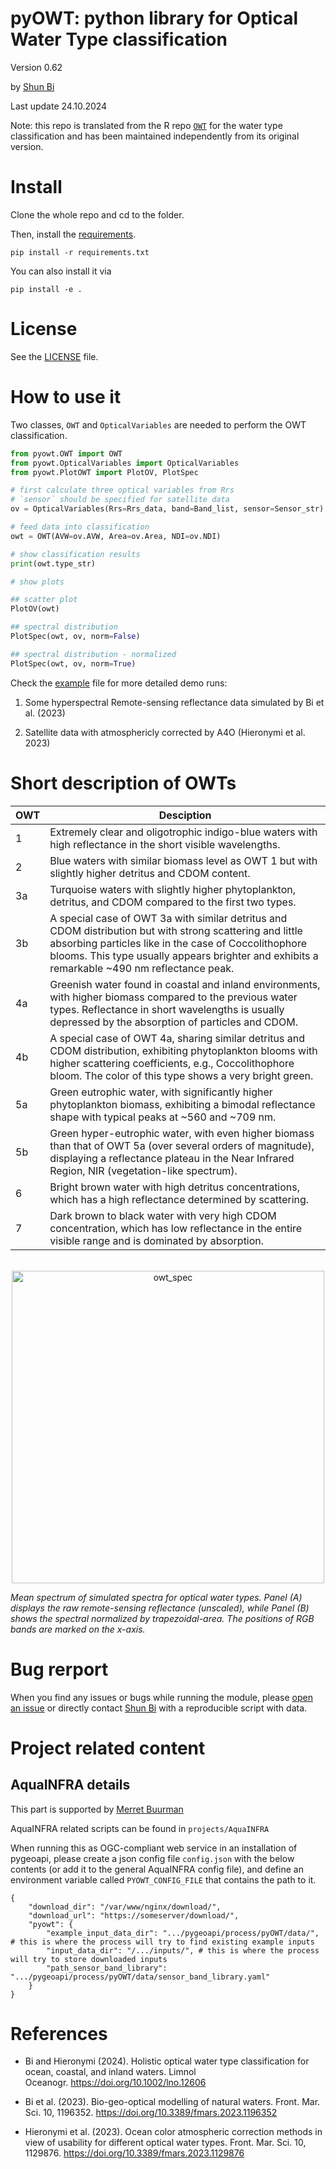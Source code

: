 # **pyOWT**: python library for Optical Water Type classification

Version 0.62

by [Shun Bi](Shun.Bi@outlook.com) 

Last update 24.10.2024

Note: this repo is translated from the R repo [`OWT`](https://github.com/bishun945/OWT) for the water type classification and has been maintained independently from its original version.

# Install

Clone the whole repo and cd to the folder. 

Then, install the [requirements](/requirements.txt).

```console
pip install -r requirements.txt
```

You can also install it via 

```console
pip install -e .
```

# License

See the [LICENSE](/LICENSE) file.

# How to use it

Two classes, `OWT` and `OpticalVariables` are needed to perform the OWT classification.

```python
from pyowt.OWT import OWT
from pyowt.OpticalVariables import OpticalVariables
from pyowt.PlotOWT import PlotOV, PlotSpec

# first calculate three optical variables from Rrs
# `sensor` should be specified for satellite data
ov = OpticalVariables(Rrs=Rrs_data, band=Band_list, sensor=Sensor_str)

# feed data into classification
owt = OWT(AVW=ov.AVW, Area=ov.Area, NDI=ov.NDI)

# show classification results
print(owt.type_str) 

# show plots

## scatter plot
PlotOV(owt) 

## spectral distribution
PlotSpec(owt, ov, norm=False) 

## spectral distribution - normalized
PlotSpec(owt, ov, norm=True)
```

Check the [example](/run_examples.py) file for more detailed demo runs:

1) Some hyperspectral Remote-sensing reflectance data simulated by Bi et al. (2023)

2) Satellite data with atmosphericly corrected by A4O (Hieronymi et al. 2023)

# Short description of OWTs

|OWT | Desciption |
|----|------------|
| 1  | Extremely clear and oligotrophic indigo-blue waters with high reflectance in the short visible wavelengths. |
| 2  | Blue waters with similar biomass level as OWT 1 but with slightly higher detritus and CDOM content. |
| 3a | Turquoise waters with slightly higher phytoplankton, detritus, and CDOM compared to the first two types. |
| 3b | A special case of OWT 3a with similar detritus and CDOM distribution but with strong scattering and little absorbing particles like in the case of Coccolithophore blooms. This type usually appears brighter and exhibits a remarkable ~490 nm reflectance peak. |
| 4a | Greenish water found in coastal and inland environments, with higher biomass compared to the previous water types. Reflectance in short wavelengths is usually depressed by the absorption of particles and CDOM. |
| 4b | A special case of OWT 4a, sharing similar detritus and CDOM distribution, exhibiting phytoplankton blooms with higher scattering coefficients, e.g., Coccolithophore bloom. The color of this type shows a very bright green. |
| 5a | Green eutrophic water, with significantly higher phytoplankton biomass, exhibiting a bimodal reflectance shape with typical peaks at ~560 and ~709 nm.|
| 5b | Green hyper-eutrophic water, with even higher biomass than that of OWT 5a (over several orders of magnitude), displaying a reflectance plateau in the Near Infrared Region, NIR (vegetation-like spectrum). |
| 6  | Bright brown water with high detritus concentrations, which has a high reflectance determined by scattering. |
| 7  | Dark brown to black water with very high CDOM concentration, which has low reflectance in the entire visible range and is dominated by absorption.  |

<br>

<center>

<img src="figs/owt_spec.png" alt="owt_spec" width="500"/>

</center>

*Mean spectrum of simulated spectra for optical water types. Panel (A) displays the raw remote-sensing reflectance (unscaled), while Panel (B) shows the spectral normalized by trapezoidal-area. The positions of RGB bands are marked on the x-axis.*

# Bug rerport

When you find any issues or bugs while running the module, please [open an issue](https://github.com/bishun945/pyOWT/issues) or directly contact [Shun Bi](Shun.Bi@outlook.com) with a reproducible script with data.

# Project related content

## AquaINFRA details

This part is supported by [Merret Buurman](merret.buurman@igb-berlin.de)

AquaINFRA related scripts can be found in `projects/AquaINFRA`

When running this as OGC-compliant web service in an installation of pygeoapi, please create a json config file `config.json` with the below contents (or add it to the general AquaINFRA config file), and define an environment variable called `PYOWT_CONFIG_FILE` that contains the path to it.

```
{
    "download_dir": "/var/www/nginx/download/",
    "download_url": "https://someserver/download/",
    "pyowt": {
        "example_input_data_dir": ".../pygeoapi/process/pyOWT/data/", # this is where the process will try to find existing example inputs
        "input_data_dir": "/.../inputs/", # this is where the process will try to store downloaded inputs
        "path_sensor_band_library": ".../pygeoapi/process/pyOWT/data/sensor_band_library.yaml"
    }
}
```


# References

- Bi and Hieronymi (2024). Holistic optical water type classification for ocean, coastal, and inland waters. Limnol Oceanogr. https://doi.org/10.1002/lno.12606

- Bi et al. (2023). Bio-geo-optical modelling of natural waters. Front. Mar. Sci. 10, 1196352. https://doi.org/10.3389/fmars.2023.1196352

- Hieronymi et al. (2023). Ocean color atmospheric correction methods in view of usability for different optical water types. Front. Mar. Sci. 10, 1129876. https://doi.org/10.3389/fmars.2023.1129876 
